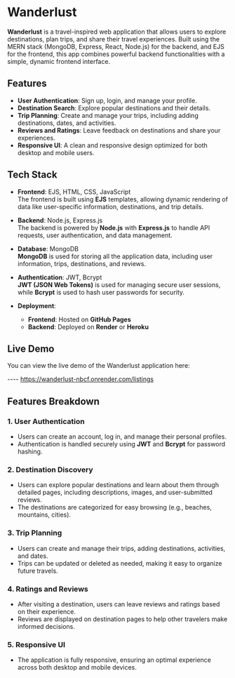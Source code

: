 # Wanderlust

**Wanderlust** is a travel-inspired web application that allows users to explore destinations, plan trips, and share their travel experiences. Built using the MERN stack (MongoDB, Express, React, Node.js) for the backend, and EJS for the frontend, this app combines powerful backend functionalities with a simple, dynamic frontend interface.

## Features

- **User Authentication**: Sign up, login, and manage your profile.
- **Destination Search**: Explore popular destinations and their details.
- **Trip Planning**: Create and manage your trips, including adding destinations, dates, and activities.
- **Reviews and Ratings**: Leave feedback on destinations and share your experiences.
- **Responsive UI**: A clean and responsive design optimized for both desktop and mobile users.

## Tech Stack

- **Frontend**: EJS, HTML, CSS, JavaScript  
  The frontend is built using **EJS** templates, allowing dynamic rendering of data like user-specific information, destinations, and trip details.
  
- **Backend**: Node.js, Express.js  
  The backend is powered by **Node.js** with **Express.js** to handle API requests, user authentication, and data management.

- **Database**: MongoDB  
  **MongoDB** is used for storing all the application data, including user information, trips, destinations, and reviews.

- **Authentication**: JWT, Bcrypt  
  **JWT (JSON Web Tokens)** is used for managing secure user sessions, while **Bcrypt** is used to hash user passwords for security.

- **Deployment**:  
  - **Frontend**: Hosted on **GitHub Pages**  
  - **Backend**: Deployed on **Render** or **Heroku**

## Live Demo

You can view the live demo of the Wanderlust application here:

----  https://wanderlust-nbcf.onrender.com/listings

## Features Breakdown

### 1. **User Authentication**
- Users can create an account, log in, and manage their personal profiles.
- Authentication is handled securely using **JWT** and **Bcrypt** for password hashing.

### 2. **Destination Discovery**
- Users can explore popular destinations and learn about them through detailed pages, including descriptions, images, and user-submitted reviews.
- The destinations are categorized for easy browsing (e.g., beaches, mountains, cities).

### 3. **Trip Planning**
- Users can create and manage their trips, adding destinations, activities, and dates.
- Trips can be updated or deleted as needed, making it easy to organize future travels.

### 4. **Ratings and Reviews**
- After visiting a destination, users can leave reviews and ratings based on their experience.
- Reviews are displayed on destination pages to help other travelers make informed decisions.

### 5. **Responsive UI**
- The application is fully responsive, ensuring an optimal experience across both desktop and mobile devices.

